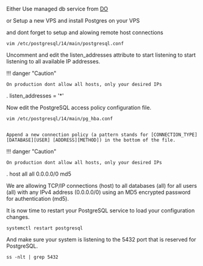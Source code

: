 Either Use managed db service from [DO](https://www.digitalocean.com/products/managed-databases-postgresql)



or Setup a new VPS and install Postgres on your VPS 


and dont forget to setup and alowing remote host connections


    vim /etc/postgresql/14/main/postgresql.conf

Uncomment and edit the listen_addresses attribute to start listening to start listening to all available IP addresses.

!!! danger "Caution"

    On production dont allow all hosts, only your desired IPs
 .
    listen_addresses = '*'

Now edit the PostgreSQL access policy configuration file.

    vim /etc/postgresql/14/main/pg_hba.conf


    Append a new connection policy (a pattern stands for [CONNECTION_TYPE][DATABASE][USER] [ADDRESS][METHOD]) in the bottom of the file.

!!! danger "Caution"

    On production dont allow all hosts, only your desired IPs

 .
    host all all 0.0.0.0/0 md5

We are allowing TCP/IP connections (host) to all databases (all) for all users (all) with any IPv4 address (0.0.0.0/0) using an MD5 encrypted password for authentication (md5).

It is now time to restart your PostgreSQL service to load your configuration changes.

    systemctl restart postgresql

And make sure your system is listening to the 5432 port that is reserved for PostgreSQL.

    ss -nlt | grep 5432

